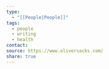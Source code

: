 ```yaml
---
type:
  - "[[People|People]]"
tags:
  - people
  - writing
  - health
contact: 
source: https://www.oliversacks.com/
share: true
---
```

